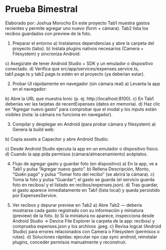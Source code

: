 # Prueba Bimestral
Elaborado por: Joshua Morocho
En este proyecto Tab1 muestra gastos recientes y permite agregar uno nuevo (form + cámara). Tab2 lista los recibos guardados con preview de la foto.

1) Preparar el entorno
a) Instalamos dependencias y abre la carpeta del proyecto (tabs).
b) Instala plugins nativos necesarios (Camera + Filesystem) y sincroniza Android:

c) Asegúrate de tener Android Studio + SDK y un emulador o dispositivo conectado.
d) Verifica que src/app/services/expenses.service.ts, tab1.page.ts y tab2.page.ts estén en el proyecto (ya deberían estar).

2) Probar UI rápidamente en navegador (sin cámara real)
a) Levanta la app en el navegador:

b) Abre la URL que muestra Ionic (p. ej. http://localhost:8100).
c) En Tab1 deberías ver las tarjetas de recentExpenses (datos en memoria).
d) Haz clic en "Agregar nuevo gasto" para comprobar que el modal y los inputs están visibles (nota: la cámara no funciona en navegador).

3) Compilar y desplegar en Android (para probar cámara y filesystem)
a) Genera la build web:

b) Copia assets a Capacitor y abre Android Studio:

c) Desde Android Studio ejecuta la app en un emulador o dispositivo físico.
d) Cuando la app pida permisos (cámara/almacenamiento) acéptalos.

4) Flujo de agregar gasto y guardar foto (en dispositivo)
a) En la app, ve a Tab1 y pulsa “Agregar nuevo gasto”.
b) Rellena Descripción, Monto, “Quién pagó” y pulsa “Tomar foto del recibo” (se abrirá la cámara).
c) Toma la foto y pulsa “Guardar”; el gasto se guarda (el servicio guarda foto en recibos/ y el listado en recibos/expenses.json).
d) Tras guardar, el gasto aparece inmediatamente en Tab1 (lista local) y queda persistido por ExpensesService.

5) Ver recibos y depurar preview en Tab2
a) Abre Tab2 — debería mostrarse cada gasto registrado con su información y miniatura (preview) de la foto.
b) Si la miniatura no aparece, inspecciona desde Android Studio → Device File Explorer la carpeta de la app: recibos/ y comprueba expenses.json y los archivos .jpeg.
c) Revisa logcat (Android Studio) para errores relacionados con Camera o Filesystem (permisos o rutas).
d) Soluciones rápidas: ejecutar npx cap sync android, reinstalar plugins, conceder permisos manualmente y reconstruir.

